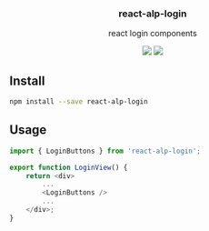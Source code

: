 <h3 align="center">
  react-alp-login
</h3>

<p align="center">
  react login components
</p>

<p align="center">
  <a href="https://npmjs.org/package/react-alp-login"><img src="https://img.shields.io/npm/v/react-alp-login.svg?style=flat-square"></a>
  <a href="https://david-dm.org/christophehurpeau/alp?path=packages/react-alp-login"><img src="https://david-dm.org/christophehurpeau/alp?path=packages/react-alp-login.svg?style=flat-square"></a>
</p>

## Install

```sh
npm install --save react-alp-login
```

## Usage

```js
import { LoginButtons } from 'react-alp-login';

export function LoginView() {
    return <div>
        ...
        <LoginButtons />
        ...
    </div>;
}
```
